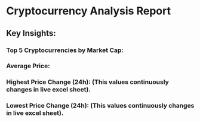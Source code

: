 # Cryptocurrency Analysis Report
## Key Insights:
### Top 5 Cryptocurrencies by Market Cap:
### Average Price:
### Highest Price Change (24h): (This values continuously changes in live excel sheet).
### Lowest Price Change (24h): (This values continuously changes in live excel sheet).
